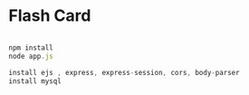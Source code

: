 # Flash Card 


```js

npm install
node app.js

install ejs , express, express-session, cors, body-parser
install mysql 


````


